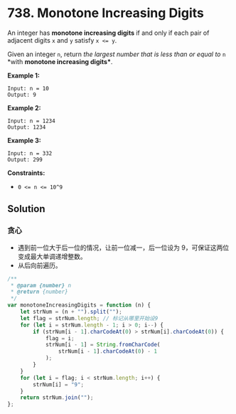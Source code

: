 # 738. Monotone Increasing Digits

An integer has **monotone increasing digits** if and only if each pair of adjacent digits `x` and `y` satisfy `x <= y`.

Given an integer `n`, return _the largest number that is less than or equal to_ `n` \*with **monotone increasing digits\***.

**Example 1:**

```
Input: n = 10
Output: 9
```

**Example 2:**

```
Input: n = 1234
Output: 1234
```

**Example 3:**

```
Input: n = 332
Output: 299
```

**Constraints:**

-   `0 <= n <= 10^9`

## Solution

### 贪心

-   遇到前一位大于后一位的情况，让前一位减一，后一位设为 9，可保证这两位变成最大单调递增整数。
-   从后向前遍历。

```javascript
/**
 * @param {number} n
 * @return {number}
 */
var monotoneIncreasingDigits = function (n) {
    let strNum = (n + "").split("");
    let flag = strNum.length; // 标记从哪里开始设9
    for (let i = strNum.length - 1; i > 0; i--) {
        if (strNum[i - 1].charCodeAt(0) > strNum[i].charCodeAt(0)) {
            flag = i;
            strNum[i - 1] = String.fromCharCode(
                strNum[i - 1].charCodeAt(0) - 1
            );
        }
    }
    for (let i = flag; i < strNum.length; i++) {
        strNum[i] = "9";
    }
    return strNum.join("");
};
```
